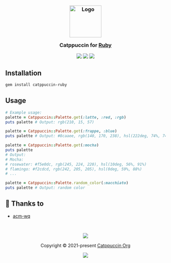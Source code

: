 <h3 align="center">
	<img src="https://raw.githubusercontent.com/catppuccin/catppuccin/main/assets/logos/exports/1544x1544_circle.png" width="100" alt="Logo"/><br/>
	<img src="https://raw.githubusercontent.com/catppuccin/catppuccin/main/assets/misc/transparent.png" height="30" width="0px"/>
	Catppuccin for <a href="https://github.com/catppuccin/template">Ruby</a>
	<img src="https://raw.githubusercontent.com/catppuccin/catppuccin/main/assets/misc/transparent.png" height="30" width="0px"/>
</h3>

<p align="center">
	<a href="https://github.com/catppuccin/template/stargazers"><img src="https://img.shields.io/github/stars/catppuccin/template?colorA=363a4f&colorB=b7bdf8&style=for-the-badge"></a>
	<a href="https://github.com/catppuccin/template/issues"><img src="https://img.shields.io/github/issues/catppuccin/template?colorA=363a4f&colorB=f5a97f&style=for-the-badge"></a>
	<a href="https://github.com/catppuccin/template/contributors"><img src="https://img.shields.io/github/contributors/catppuccin/template?colorA=363a4f&colorB=a6da95&style=for-the-badge"></a>
</p>

## Installation

```bash
gem install catppuccin-ruby
```

## Usage

```ruby
# Example usage:
palette = Catppuccin::Palette.get(:latte, :red, :rgb)
puts palette # Output: rgb(210, 15, 57)

palette = Catppuccin::Palette.get(:frappe, :blue)
puts palette # Output: #8caaee, rgb(140, 170, 238), hsl(222deg, 74%, 74%)

palette = Catppuccin::Palette.get(:mocha)
puts palette
# Output:
# Mocha:
# rosewater: #f5e0dc, rgb(245, 224, 220), hsl(10deg, 56%, 91%)
# flamingo: #f2cdcd, rgb(242, 205, 205), hsl(0deg, 59%, 88%)
# ...

palette = Catppuccin::Palette.random_color(:macchiato)
puts palette # Output: random color
```

## 💝 Thanks to

- [acm-wq](https://github.com/acm-wq)

&nbsp;

<p align="center">
	<img src="https://raw.githubusercontent.com/catppuccin/catppuccin/main/assets/footers/gray0_ctp_on_line.svg?sanitize=true" />
</p>

<p align="center">
	Copyright &copy; 2021-present <a href="https://github.com/catppuccin" target="_blank">Catppuccin Org</a>
</p>

<p align="center">
	<a href="https://github.com/catppuccin/catppuccin/blob/main/LICENSE"><img src="https://img.shields.io/static/v1.svg?style=for-the-badge&label=License&message=MIT&logoColor=d9e0ee&colorA=363a4f&colorB=b7bdf8"/></a>
</p>
